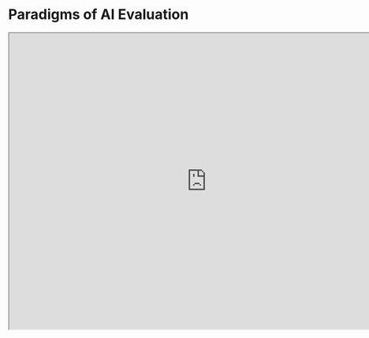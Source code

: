 # Paradigms of AI Evaluation

<iframe src="https://github.com/Kinds-of-Intelligence-CFI/Paradigms-of-AI-Evaluation/blob/main/UMAP_projections_jaccard_dist_interactive.html" width="800" height="600"></iframe>
